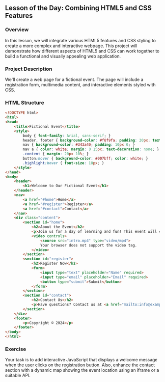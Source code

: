 ## Lesson of the Day: Combining HTML5 and CSS Features

### Overview
In this lesson, we will integrate various HTML5 features and CSS styling to create a more complex and interactive webpage. This project will demonstrate how different aspects of HTML5 and CSS can work together to build a functional and visually appealing web application.

### Project Description
We'll create a web page for a fictional event. The page will include a registration form, multimedia content, and interactive elements styled with CSS.

### HTML Structure
```html
<!DOCTYPE html>
<html>
<head>
    <title>Fictional Event</title>
    <style>
        body { font-family: Arial, sans-serif; }
        header, footer { background-color: #f8f9fa; padding: 20px; text-align: center; }
        nav { background-color: #343a40; padding: 10px 0; }
        nav a { color: white; margin: 0 15px; text-decoration: none; }
        .content { margin: 20px 10%; }
        button:hover { background-color: #007bff; color: white; }
        .highlight:hover { font-size: 18px; }
    </style>
</head>
<body>
    <header>
        <h1>Welcome to Our Fictional Event</h1>
    </header>
    <nav>
        <a href="#home">Home</a>
        <a href="#register">Register</a>
        <a href="#contact">Contact</a>
    </nav>
    <div class="content">
        <section id="home">
            <h2>About the Event</h2>
            <p>Join us for a day of learning and fun! This event will cover a range of topics and activities.</p>
            <video controls>
                <source src="intro.mp4" type="video/mp4">
                Your browser does not support the video tag.
            </video>
        </section>
        <section id="register">
            <h2>Register Now</h2>
            <form>
                <input type="text" placeholder="Name" required>
                <input type="email" placeholder="Email" required>
                <button type="submit">Submit</button>
            </form>
        </section>
        <section id="contact">
            <h2>Contact Us</h2>
            <p>Have questions? Contact us at <a href="mailto:info@example.com">info@example.com</a>.</p>
        </section>
    </div>
    <footer>
        <p>Copyright © 2024</p>
    </footer>
</body>
</html>
```

### Exercise
Your task is to add interactive JavaScript that displays a welcome message when the user clicks on the registration button. Also, enhance the contact section with a dynamic map showing the event location using an iframe or a suitable API. 
